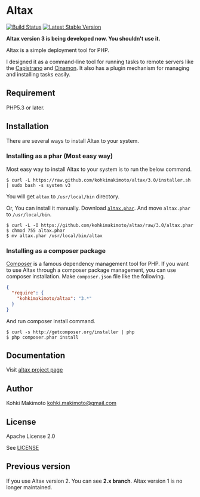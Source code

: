 # Altax

[![Build Status](https://travis-ci.org/kohkimakimoto/altax.png?branch=3.0)](https://travis-ci.org/kohkimakimoto/altax)
[![Latest Stable Version](https://poser.pugx.org/kohkimakimoto/altax/v/stable.png)](https://packagist.org/packages/kohkimakimoto/altax)

**Altax version 3 is being developed now. You shouldn't use it.**

Altax is a simple deployment tool for PHP.

I designed it as a command-line tool for running tasks to remote servers 
like the [Capistrano](https://github.com/capistrano/capistrano) and [Cinamon](https://github.com/kentaro/cinnamon).
It also has a plugin mechanism for managing and installing tasks easily. 

## Requirement

PHP5.3 or later.

## Installation

There are several ways to install Altax to your system.

### Installing as a phar (Most easy way)

Most easy way to install Altax to your system is to run the below command.

    $ curl -L https://raw.github.com/kohkimakimoto/altax/3.0/installer.sh | sudo bash -s system v3

You will get `altax` to `/usr/local/bin` directory.

Or, You can install it manually. Download [`altax.phar`](https://github.com/kohkimakimoto/altax/raw/master/altax.phar).
And move `altax.phar` to `/usr/local/bin`.

    $ curl -L -O https://github.com/kohkimakimoto/altax/raw/3.0/altax.phar
    $ chmod 755 altax.phar
    $ mv altax.phar /usr/local/bin/altax

### Installing as a composer package

[Composer](http://getcomposer.org/) is a famous dependency management tool for PHP. 
If you want to use Altax through a composer package management, 
you can use composer installation. 
Make `composer.json` file like the following.

```json
{
  "require": {
    "kohkimakimoto/altax": "3.*"
  }
}
```
And run composer install command.

```
$ curl -s http://getcomposer.org/installer | php
$ php composer.phar install
```

## Documentation

Visit [altax project page](http://kohkimakimoto.github.io/altax/)

## Author 

Kohki Makimoto <kohki.makimoto@gmail.com>

## License

Apache License 2.0

See [LICENSE](./LICENSE)

## Previous version 

If you use Altax version 2. You can see **2.x branch**.
Altax version 1 is no longer maintained.

